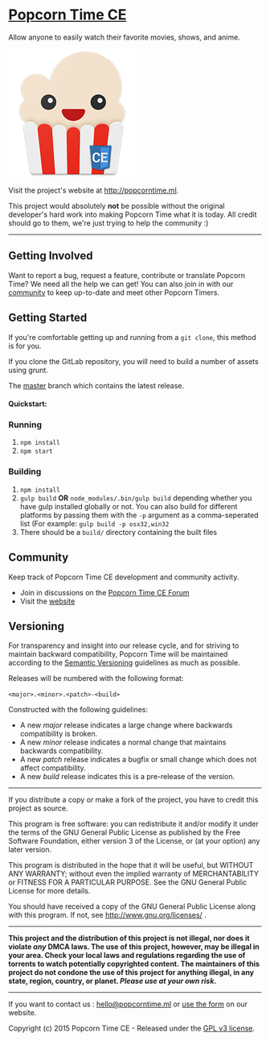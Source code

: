 # [Popcorn Time CE](https://github.com/PopcornTimeCE/desktop)

Allow anyone to easily watch their favorite movies, shows, and anime.

![Popcorn Time](src/app/images/icon.png)

Visit the project's website at <http://popcorntime.ml>.

This project would absolutely **not** be possible without the original developer's hard work into making Popcorn Time what it is today. All credit should go to them, we're just trying to help the community :)

***

## Getting Involved

Want to report a bug, request a feature, contribute or translate Popcorn Time? We need all the help we can get! You can also join in with our [community](README.md#community) to keep up-to-date and meet other Popcorn Timers.

## Getting Started

If you're comfortable getting up and running from a `git clone`, this method is for you.

If you clone the GitLab repository, you will need to build a number of assets using grunt.

The [master](https://github.com/PopcornTimeCE/desktop/tree/master) branch which contains the latest release.

#### Quickstart:

### Running

1. `npm install`
1. `npm start`

### Building

1. `npm install`
1. `gulp build` **OR** `node_modules/.bin/gulp build` depending whether you have gulp installed globally or not. You can also build for different platforms by passing them with the `-p` argument as a comma-seperated list (For example: `gulp build -p osx32,win32`
1. There should be a `build/` directory containing the built files 
 
<a name="community"></a>
## Community

Keep track of Popcorn Time CE development and community activity.

* Join in discussions on the [Popcorn Time CE Forum](http://discuss.popcorntime.ml)
* Visit the [website](http://popcorntime.ml)


## Versioning

For transparency and insight into our release cycle, and for striving to maintain backward compatibility, Popcorn Time will be maintained according to the [Semantic Versioning](http://semver.org/) guidelines as much as possible.

Releases will be numbered with the following format:

`<major>.<minor>.<patch>-<build>`

Constructed with the following guidelines:

* A new *major* release indicates a large change where backwards compatibility is broken.
* A new *minor* release indicates a normal change that maintains backwards compatibility.
* A new *patch* release indicates a bugfix or small change which does not affect compatibility.
* A new *build* release indicates this is a pre-release of the version.


***

If you distribute a copy or make a fork of the project, you have to credit this project as source.
	
This program is free software: you can redistribute it and/or modify it under the terms of the GNU General Public License as published by the Free Software Foundation, either version 3 of the License, or (at your option) any later version.
 
This program is distributed in the hope that it will be useful, but WITHOUT ANY WARRANTY; without even the implied warranty of MERCHANTABILITY or FITNESS FOR A PARTICULAR PURPOSE.  See the GNU General Public License for more details.
 
You should have received a copy of the GNU General Public License along with this program.  If not, see http://www.gnu.org/licenses/ .

***

**This project and the distribution of this project is not illegal, nor does it violate *any* DMCA laws. The use of this project, however, may be illegal in your area. Check your local laws and regulations regarding the use of torrents to watch potentially copyrighted content. The maintainers of this project do not condone the use of this project for anything illegal, in any state, region, country, or planet. *Please use at your own risk*.**

***

If you want to contact us : [hello@popcorntime.ml](mailto:hello@popcorntime.ml) or [use the form](http://popcorntime.ml/contact/) on our website.
 
Copyright (c) 2015 Popcorn Time CE - Released under the [GPL v3 license](LICENSE.txt).
